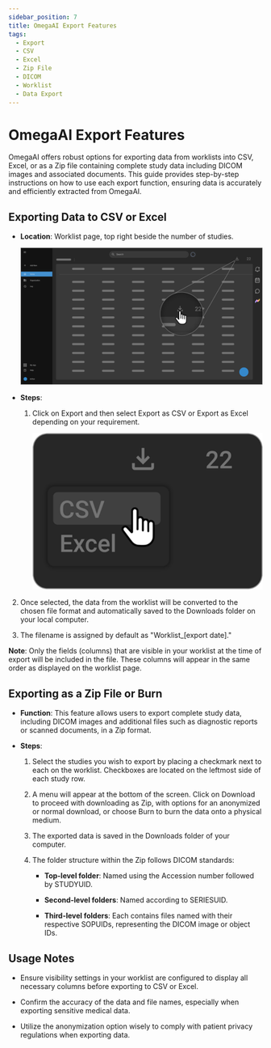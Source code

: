 ```yaml
---
sidebar_position: 7
title: OmegaAI Export Features
tags:
  - Export
  - CSV
  - Excel
  - Zip File
  - DICOM
  - Worklist
  - Data Export
---
```


# OmegaAI Export Features

OmegaAI offers robust options for exporting data from worklists into
CSV, Excel, or as a Zip file containing complete study data including
DICOM images and associated documents. This guide provides step-by-step
instructions on how to use each export function, ensuring data is
accurately and efficiently extracted from OmegaAI.

## Exporting Data to CSV or Excel

- **Location**: Worklist page, top right beside the number of studies.

  ![exporting data](./img/exportingdata.png)

- **Steps**:

  1.  Click on Export and then select Export as CSV or Export as Excel depending on your requirement.

      ![csv excel](./img/csvexcel.png)

2.  Once selected, the data from the worklist will be converted to the
    chosen file format and automatically saved to the Downloads folder
    on your local computer.

3.  The filename is assigned by default as "Worklist\_\[export date\]."

**Note**: Only the fields (columns) that are visible in your worklist at the time of export will be included in the file. These columns will appear in the same order as displayed on the worklist page.

## Exporting as a Zip File or Burn

- **Function**: This feature allows users to export complete study data,
  including DICOM images and additional files such as diagnostic reports
  or scanned documents, in a Zip format.

- **Steps**:

  1.  Select the studies you wish to export by placing a checkmark next
      to each on the worklist. Checkboxes are located on the leftmost
      side of each study row.

  2.  A menu will appear at the bottom of the screen. Click on Download to proceed with downloading as Zip, with options for an anonymized or normal download, or choose Burn to burn the data
      onto a physical medium.

  3.  The exported data is saved in the Downloads folder of your
      computer.

  4.  The folder structure within the Zip follows DICOM standards:

      - **Top-level folder**: Named using the Accession number followed
        by STUDYUID.

      - **Second-level folders**: Named according to SERIESUID.

      - **Third-level folders**: Each contains files named with their
        respective SOPUIDs, representing the DICOM image or object IDs.

## Usage Notes

- Ensure visibility settings in your worklist are configured to display
  all necessary columns before exporting to CSV or Excel.

- Confirm the accuracy of the data and file names, especially when
  exporting sensitive medical data.

- Utilize the anonymization option wisely to comply with patient privacy
  regulations when exporting data.